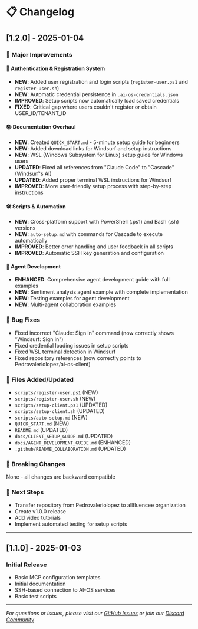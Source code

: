 # 📋 Changelog

## [1.2.0] - 2025-01-04

### 🎉 Major Improvements

#### 🔐 Authentication & Registration System
- **NEW**: Added user registration and login scripts (`register-user.ps1` and `register-user.sh`)
- **NEW**: Automatic credential persistence in `.ai-os-credentials.json`
- **IMPROVED**: Setup scripts now automatically load saved credentials
- **FIXED**: Critical gap where users couldn't register or obtain USER_ID/TENANT_ID

#### 📚 Documentation Overhaul
- **NEW**: Created `QUICK_START.md` - 5-minute setup guide for beginners
- **NEW**: Added download links for Windsurf and setup instructions
- **NEW**: WSL (Windows Subsystem for Linux) setup guide for Windows users
- **UPDATED**: Fixed all references from "Claude Code" to "Cascade" (Windsurf's AI)
- **UPDATED**: Added proper terminal WSL instructions for Windsurf
- **IMPROVED**: More user-friendly setup process with step-by-step instructions

#### 🛠️ Scripts & Automation
- **NEW**: Cross-platform support with PowerShell (.ps1) and Bash (.sh) versions
- **NEW**: `auto-setup.md` with commands for Cascade to execute automatically
- **IMPROVED**: Better error handling and user feedback in all scripts
- **IMPROVED**: Automatic SSH key generation and configuration

#### 🤖 Agent Development
- **ENHANCED**: Comprehensive agent development guide with full examples
- **NEW**: Sentiment analysis agent example with complete implementation
- **NEW**: Testing examples for agent development
- **NEW**: Multi-agent collaboration examples

### 🐛 Bug Fixes
- Fixed incorrect "Claude: Sign in" command (now correctly shows "Windsurf: Sign in")
- Fixed credential loading issues in setup scripts
- Fixed WSL terminal detection in Windsurf
- Fixed repository references (now correctly points to Pedrovaleriolopez/ai-os-client)

### 📝 Files Added/Updated
- `scripts/register-user.ps1` (NEW)
- `scripts/register-user.sh` (NEW)
- `scripts/setup-client.ps1` (UPDATED)
- `scripts/setup-client.sh` (UPDATED)
- `scripts/auto-setup.md` (NEW)
- `QUICK_START.md` (NEW)
- `README.md` (UPDATED)
- `docs/CLIENT_SETUP_GUIDE.md` (UPDATED)
- `docs/AGENT_DEVELOPMENT_GUIDE.md` (ENHANCED)
- `.github/README_COLLABORATION.md` (UPDATED)

### 🔄 Breaking Changes
None - all changes are backward compatible

### 🚀 Next Steps
- Transfer repository from Pedrovaleriolopez to allfluencee organization
- Create v1.0.0 release
- Add video tutorials
- Implement automated testing for setup scripts

---

## [1.1.0] - 2025-01-03

### Initial Release
- Basic MCP configuration templates
- Initial documentation
- SSH-based connection to AI-OS services
- Basic test scripts

---

*For questions or issues, please visit our [GitHub Issues](https://github.com/Pedrovaleriolopez/ai-os-client/issues) or join our [Discord Community](https://discord.gg/ai-os)*
